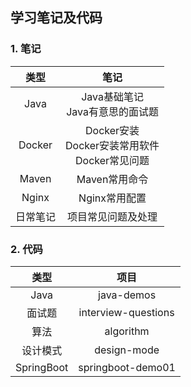 ## 学习笔记及代码

### 1. 笔记

|   类型   |                          笔记                          |
| :------: | :----------------------------------------------------: |
|   Java   |          Java基础笔记<br />Java有意思的面试题          |
|  Docker  | Docker安装<br />Docker安装常用软件<br />Docker常见问题 |
|  Maven   |                     Maven常用命令                      |
|  Nginx   |                     Nginx常用配置                      |
| 日常笔记 |                   项目常见问题及处理                   |



### 2. 代码

|    类型    |        项目         |
| :--------: | :-----------------: |
|    Java    |     java-demos      |
|   面试题   | interview-questions |
|    算法    |      algorithm      |
|  设计模式  |     design-mode     |
| SpringBoot |  springboot-demo01  |


